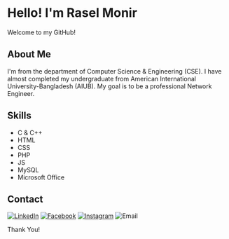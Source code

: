 # Hello! I'm Rasel Monir
Welcome to my GitHub!
## About Me
I'm from the department of Computer Science & Engineering (CSE). I have almost completed my undergraduate from American International University-Bangladesh (AIUB). My goal is to be a professional Network Engineer.
## Skills
- C & C++
- HTML
- CSS
- PHP
- JS
- MySQL
- Microsoft Office
## Contact
[![LinkedIn](https://img.shields.io/badge/LinkedIn-raselmonir58-orange)](https://www.linkedin.com/in/raselmonir58/)
[![Facebook](https://img.shields.io/badge/Facebook-raselmonir58r-orange)](https://www.facebook.com/raselmonir58r)
[![Instagram](https://img.shields.io/badge/Instagram-_rasel_monir_-orange)](https://www.instagram.com/_rasel_monir_/)
![Email](https://img.shields.io/badge/Email-raselmonir58@gmail.com-orange)

Thank You!
